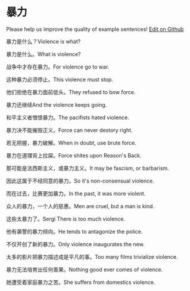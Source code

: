 # 暴力

Please help us improve the quality of example sentences! [Edit on Github](https://github.com/jiyushe/jiyu-example-sentence-source/blob/main/chinese/baoli.md)

<p><span class="chinese">暴力是什么？</span><span class="english">Violence is what?</span></p>

<p><span class="chinese">暴力是什么。</span><span class="english">What is violence?</span></p>

<p><span class="chinese">战争中才存在暴力。</span><span class="english">For violence go to war.</span></p>

<p><span class="chinese">这种暴力必须停止。</span><span class="english">This violence must stop.</span></p>

<p><span class="chinese">他们拒绝在暴力面前低头。</span><span class="english">They refused to bow force.</span></p>

<p><span class="chinese">暴力还继续</span><span class="english">And the violence keeps going.</span></p>

<p><span class="chinese">和平主义者憎恨暴力。</span><span class="english">The pacifists hated violence.</span></p>

<p><span class="chinese">暴力决不能摧毁正义。</span><span class="english">Force can never destory right.</span></p>

<p><span class="chinese">若无把握，暴力破解。</span><span class="english">When in doubt, use brute force.</span></p>

<p><span class="chinese">暴力在道理背上拉屎。</span><span class="english">Force shites upon Reason's Back.</span></p>

<p><span class="chinese">那可能是法西斯主义，或暴力主义。</span><span class="english">It may be fascism, or barbarism.</span></p>

<p><span class="chinese">因此这属于不经同意的暴力。</span><span class="english">So it's non-consensual violence.</span></p>

<p><span class="chinese">而在过去，比赛更加暴力。</span><span class="english">In the past, it was more violent.</span></p>

<p><span class="chinese">众人的暴力，一个人的慈惠。</span><span class="english">Men are cruel, but a man is kind.</span></p>

<p><span class="chinese">这些太暴力了。</span><span class="english">Sergi There is too much violence.</span></p>

<p><span class="chinese">他有袭警的暴力倾向。</span><span class="english">He tends to antagonize the police.</span></p>

<p><span class="chinese">不仅开创了新的暴力。</span><span class="english">Only violence inaugurates the new.</span></p>

<p><span class="chinese">太多的影片把暴力描述成是平凡的事。</span><span class="english">Too many films trivialize violence.</span></p>

<p><span class="chinese">暴力无法培育出任何善果。</span><span class="english">Nothing good ever comes of violence.</span></p>

<p><span class="chinese">她遭受着家庭暴力之苦。</span><span class="english">She suffers from domestics violence.</span></p>

